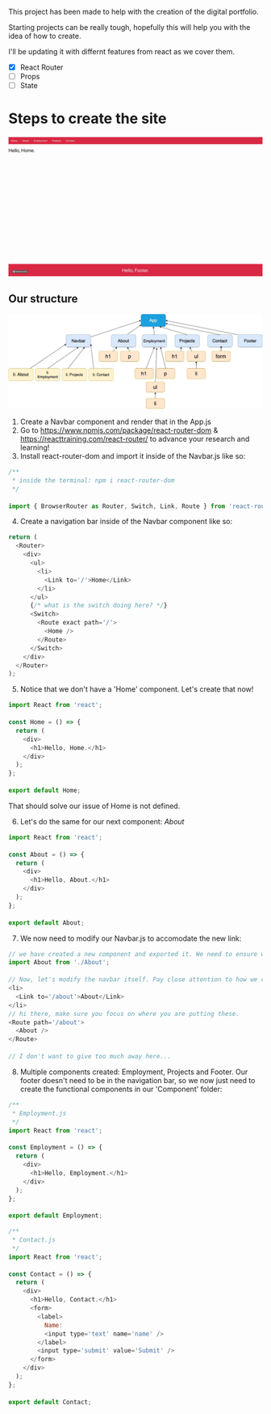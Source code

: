 This project has been made to help with the creation of the digital portfolio.

Starting projects can be really tough, hopefully this will help you with the idea of how to create.

I'll be updating it with differnt features from react as we cover them.

- [x] React Router
- [ ] Props
- [ ] State

# Steps to create the site

![Demo](./planning/site.gif)

## Our structure

![Structure](./planning/siteTree.jpg)

1. Create a Navbar component and render that in the App.js
2. Go to https://www.npmjs.com/package/react-router-dom & https://reacttraining.com/react-router/ to advance your research and learning!
3. Install react-router-dom and import it inside of the Navbar.js like so:

```javascript
/**
 * inside the terminal: npm i react-router-dom
 */

import { BrowserRouter as Router, Switch, Link, Route } from 'react-router-dom';
```

4. Create a navigation bar inside of the Navbar component like so:

```javascript
return (
  <Router>
    <div>
      <ul>
        <li>
          <Link to='/'>Home</Link>
        </li>
      </ul>
      {/* what is the switch doing here? */}
      <Switch>
        <Route exact path='/'>
          <Home />
        </Route>
      </Switch>
    </div>
  </Router>
);
```

5. Notice that we don't have a 'Home' component. Let's create that now!

```javascript
import React from 'react';

const Home = () => {
  return (
    <div>
      <h1>Hello, Home.</h1>
    </div>
  );
};

export default Home;
```

That should solve our issue of Home is not defined.

6. Let's do the same for our next component: _About_

```javascript
import React from 'react';

const About = () => {
  return (
    <div>
      <h1>Hello, About.</h1>
    </div>
  );
};

export default About;
```

7. We now need to modify our Navbar.js to accomodate the new link:

```javascript
// we have created a new component and exported it. We need to ensure we now import it too.
import About from './About';

// Now, let's modify the navbar itself. Pay close attention to how we create Home and see if you can replicate it.
<li>
  <Link to='/about'>About</Link>
</li>
// hi there, make sure you focus on where you are putting these.
<Route path='/about'>
  <About />
</Route>

// I don't want to give too much away here...
```

8. Multiple components created: Employment, Projects and Footer. Our footer doesn't need to be in the navigation bar, so we now just need to create the functional components in our 'Component' folder:

```javascript
/**
 * Employment.js
 */
import React from 'react';

const Employment = () => {
  return (
    <div>
      <h1>Hello, Employment.</h1>
    </div>
  );
};

export default Employment;
```

```javascript
/**
 * Contact.js
 */
import React from 'react';

const Contact = () => {
  return (
    <div>
      <h1>Hello, Contact.</h1>
      <form>
        <label>
          Name:
          <input type='text' name='name' />
        </label>
        <input type='submit' value='Submit' />
      </form>
    </div>
  );
};

export default Contact;
```
